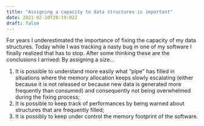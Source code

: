 ```yaml
---
title: "Assigning a capacity to data structures is important"
date: 2021-02-10T20:19:02Z
draft: false
---
```


For years I underestimated the importance of fixing the capacity of my data structures. Today while I was tracking a nasty bug in one of my software I finally realized that has to stop. After some thinking these are the conclusions I arrived:
By assigning a size…
1)	It is possible to understand more easily what “pipe” has filled in situations where the memory allocation keeps slowly escalating (either because it is not released or because new data is generated more frequently than consumed) and consequently not being overwhelmed during the fixing process;
2)	It is possible to keep track of performances by being warned about structures that are frequently filled;
3)	It is possibly to keep under control the memory footprint of the software.


